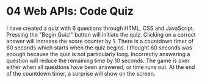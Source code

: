 # 04 Web APIs: Code Quiz

I have created a quiz with 6 questions through HTML, CSS and JavaScript. Pressing the "Begin Quiz!" button will initiate the quiz. Clicking on a correct answer will increase the score counter by 1. There is a countdown timer of 60 seconds which starts when the quiz begins. I thought 60 seconds was enough because the quiz is not particularly long. Incorrectly answering a question will reduce the remaining time by 10 seconds. The game is over either when all questions have been answered, or time runs out. At the end of the countdown timer, a surprise will show on the screen.